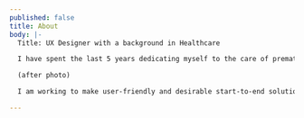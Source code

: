```yaml
---
published: false
title: About
body: |-
  Title: UX Designer with a background in Healthcare

  I have spent the last 5 years dedicating myself to the care of premature and sick infants in newborn intensive care units. This work has helped me develop a great sense of empathy and understanding of people.

  (after photo)

  I am working to make user-friendly and desirable start-to-end solutions that makes a difference for both the end user and the costumer.

---
```

